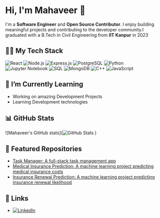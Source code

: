 # Hi, I'm Mahaveer 👋

I'm a **Software Engineer** and **Open Source Contributor**. I enjoy building meaningful projects and contributing to the developer community.I graduated with a B.Tech in Civil Engineering from **IIT Kanpur** in 2023

## 🧑‍💻 My Tech Stack
![React](https://img.shields.io/badge/-React-61DAFB?style=flat&logo=react&logoColor=black)
![Node.js](https://img.shields.io/badge/-Node.js-6CC24A?style=flat&logo=node.js&logoColor=white)
![Express.js](https://img.shields.io/badge/-Express.js-000000?style=flat&logo=express&logoColor=white)
![PostgreSQL](https://img.shields.io/badge/-PostgreSQL-336791?style=flat&logo=postgresql&logoColor=white)
![Python](https://img.shields.io/badge/-Python-3776AB?style=flat&logo=python&logoColor=white)
![Jupyter Notebook](https://img.shields.io/badge/-Jupyter-FFB13B?style=flat&logo=jupyter&logoColor=white)
![SQL](https://img.shields.io/badge/-SQL-003B57?style=flat&logo=postgresql&logoColor=white)
![MongoDB](https://img.shields.io/badge/-MongoDB-47A248?style=flat&logo=mongodb&logoColor=white)
![C++](https://img.shields.io/badge/-C++-00599C?style=flat&logo=c%2B%2B&logoColor=white)
![JavaScript](https://img.shields.io/badge/-JavaScript-FFD700?style=flat&logo=javascript&logoColor=black)

## 🌱 I’m Currently Learning
- Working on amazing  Development Projects
- Learning Development technologies 

## 📊 GitHub Stats
![Mahaveer's GitHub stats](![GitHub Stats](https://github-readme-stats.vercel.app/api?username=mahaveerbana&show_icons=true&hide_title=true&count_private=true&theme=blue-green)
)

## 📝 Featured Repositories
- [Task Manager: A full-stack task management app](https://github.com/mahaveerbana/task-manager)
- [Medical Insurance Prediction: A machine learning project predicting medical insurance costs](https://github.com/mahaveerbana/Medical-Insurance-Cost-Prediction)
- [Insurance Renewal Prediction: A machine learning project predicting insurance renewal likelihood](https://github.com/mahaveerbana/Insurance-Renewal-Prediction)

## 🔗 Links
- [![LinkedIn](https://img.shields.io/badge/-LinkedIn-0077B5?style=flat&logo=linkedin&logoColor=white)](https://www.linkedin.com/in/mvbana/)

